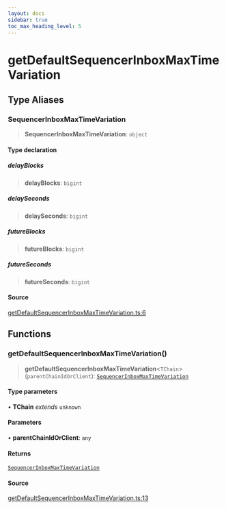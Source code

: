 ```yaml
---
layout: docs
sidebar: true
toc_max_heading_level: 5
---
```


# getDefaultSequencerInboxMaxTimeVariation

## Type Aliases

### SequencerInboxMaxTimeVariation

> **SequencerInboxMaxTimeVariation**: `object`

#### Type declaration

##### delayBlocks

> **delayBlocks**: `bigint`

##### delaySeconds

> **delaySeconds**: `bigint`

##### futureBlocks

> **futureBlocks**: `bigint`

##### futureSeconds

> **futureSeconds**: `bigint`

#### Source

[getDefaultSequencerInboxMaxTimeVariation.ts:6](https://github.com/offchainlabs/arbitrum-orbit-sdk/blob/fa20b8d23170b5196c4c9cdb5fc2dfefa349f1c8/src/getDefaultSequencerInboxMaxTimeVariation.ts#L6)

## Functions

### getDefaultSequencerInboxMaxTimeVariation()

> **getDefaultSequencerInboxMaxTimeVariation**\<`TChain`\>(`parentChainIdOrClient`): [`SequencerInboxMaxTimeVariation`](getDefaultSequencerInboxMaxTimeVariation.md#sequencerinboxmaxtimevariation)

#### Type parameters

• **TChain** *extends* `unknown`

#### Parameters

• **parentChainIdOrClient**: `any`

#### Returns

[`SequencerInboxMaxTimeVariation`](getDefaultSequencerInboxMaxTimeVariation.md#sequencerinboxmaxtimevariation)

#### Source

[getDefaultSequencerInboxMaxTimeVariation.ts:13](https://github.com/offchainlabs/arbitrum-orbit-sdk/blob/fa20b8d23170b5196c4c9cdb5fc2dfefa349f1c8/src/getDefaultSequencerInboxMaxTimeVariation.ts#L13)
